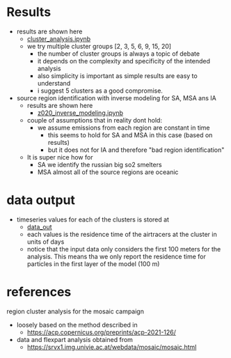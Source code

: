 # Results 
- results are shown here
  - [cluster_analysis.ipynb](./nb/z010_cluster_analysis.md)
  - we try multiple cluster groups [2, 3, 5, 6, 9, 15, 20]
    - the number of cluster groups is always a topic of debate 
    - it depends on the complexity and specificity of the intended analysis 
    - also simplicity is important as simple results are easy to understand 
    - i suggest 5 clusters as a good compromise.  
- source region identification with inverse modeling for SA, MSA ans IA
  - results are shown here
    - [z020_inverse_modeling.ipynb](./nb/z020_inverse_modeling.md)
  - couple of assumptions that in reality dont hold: 
    - we assume emissions from each region are constant in time
      - this seems to hold for SA and MSA in this case (based on results)
      - but it does not for IA and therefore "bad region identification"
  - It is super nice how for
    - SA we identify the russian big so2 smelters 
    - MSA almost all of the source regions are oceanic
# data output 
- timeseries values for each of the clusters is stored at
  - [data_out](./data_out)
  - each values is the residence time of the airtracers at the cluster in units of days
  - notice that the input data only considers the first 100 meters for the analysis. This means tha we only report the residence time for particles in the first layer of the model (100 m)

# references 
region cluster analysis for the mosaic campaign 
- loosely based on the method described in
  - https://acp.copernicus.org/preprints/acp-2021-126/
- data and flexpart analysis obtained from 
  - https://srvx1.img.univie.ac.at/webdata/mosaic/mosaic.html



